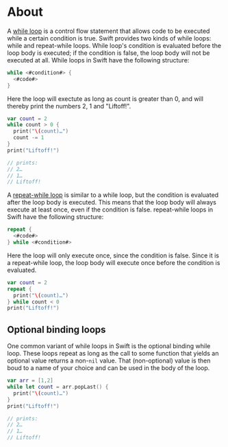 # About

A [while loop][while-loops] is a control flow statement that allows code to be executed while a certain condition is true.
Swift provides two kinds of while loops: while and repeat-while loops.
While loop's condition is evaluated before the loop body is executed; if the condition is false, the loop body will not be executed at all.
While loops in Swift have the following structure:

```swift
while <#condition#> {
  <#code#>
}
```

Here the loop will exectute as long as count is greater than 0, and will thereby print the numbers 2, 1 and "Liftoff!".

```swift
var count = 2
while count > 0 {
  print("\(count)…")
  count -= 1
}
print("Liftoff!")

// prints:
// 2…
// 1…
// Liftoff!
```

A [repeat-while loop][while-loops] is similar to a while loop, but the condition is evaluated after the loop body is executed.
This means that the loop body will always execute at least once, even if the condition is false.
repeat-while loops in Swift have the following structure:

```swift
repeat {
  <#code#>
} while <#condition#>
```

Here the loop will only execute once, since the condition is false.
Since it is a repeat-while loop, the loop body will execute once before the condition is evaluated.

```swift
var count = 2
repeat {
  print("\(count)…")
} while count < 0
print("Liftoff!")
```

## Optional binding loops

One common variant of while loops in Swift is the optional binding while loop.
These loops repeat as long as the call to some function that yields an optional value returns a non-`nil` value.
That (non-optional) value is then boud to a name of your choice and can be used in the body of the loop.

```swift
var arr = [1,2]
while let count = arr.popLast() {
  print("\(count)…")
}
print("Liftoff!")

// prints:
// 2…
// 1…
// Liftoff!
```

[while-loops]: https://docs.swift.org/swift-book/documentation/the-swift-programming-language/controlflow/#While-Loops
[repeat-loops]: https://docs.swift.org/swift-book/documentation/the-swift-programming-language/controlflow/#Repeat-While
